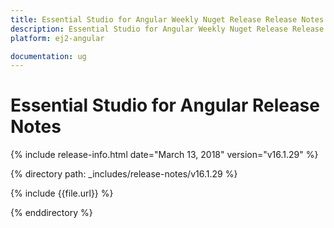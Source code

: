 ```yaml
---
title: Essential Studio for Angular Weekly Nuget Release Release Notes  
description: Essential Studio for Angular Weekly Nuget Release Release Notes  
platform: ej2-angular

documentation: ug
---
```


# Essential Studio for  Angular  Release Notes  

{% include release-info.html date="March 13, 2018"  version="v16.1.29" %} 

{% directory path: _includes/release-notes/v16.1.29 %}

{% include {{file.url}} %}

{% enddirectory %}


